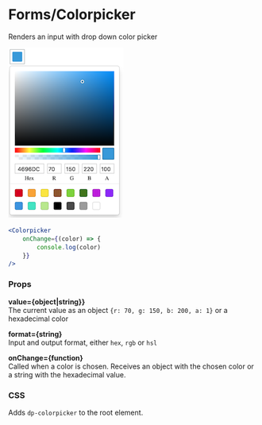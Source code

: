 Forms/Colorpicker
=================
Renders an input with drop down color picker

![Colorpicker example](../../assets/images/colorpicker.png)

```jsx
<Colorpicker
    onChange={(color) => {
        console.log(color)
    }}
/>
```

### Props

**value={object|string}}**  
The current value as an object `{r: 70, g: 150, b: 200, a: 1}` or a hexadecimal color

**format={string}**  
Input and output format, either `hex`, `rgb` or `hsl` 

**onChange={function}**  
Called when a color is chosen. Receives an object with the chosen color or a string with the hexadecimal value.

### CSS
Adds `dp-colorpicker` to the root element.